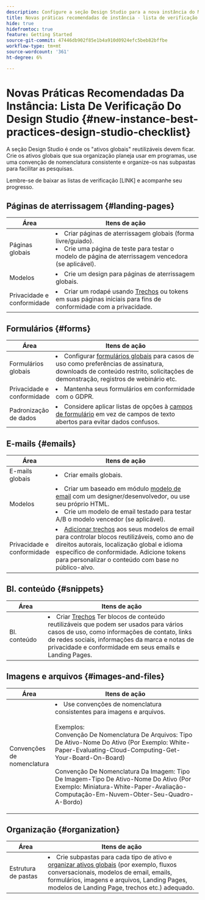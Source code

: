 ```yaml
---
description: Configure a seção Design Studio para a nova instância do Marketo Engage.
title: Novas práticas recomendadas de instância - lista de verificação do Design Studio
hide: true
hidefromtoc: true
feature: Getting Started
source-git-commit: 47446db902f85e1b4a910d0924efc5beb82bffbe
workflow-type: tm+mt
source-wordcount: '361'
ht-degree: 6%

---
```


# Novas Práticas Recomendadas Da Instância: Lista De Verificação Do Design Studio {#new-instance-best-practices-design-studio-checklist}

A seção Design Studio é onde os &quot;ativos globais&quot; reutilizáveis devem ficar. Crie os ativos globais que sua organização planeja usar em programas, use uma convenção de nomenclatura consistente e organize-os nas subpastas para facilitar as pesquisas.

Lembre-se de baixar as listas de verificação [LINK] e acompanhe seu progresso.

## Páginas de aterrissagem {#landing-pages}

<table>
<thead>
  <tr>
    <th style="width:20%">Área</th>
    <th style="width:80%">Itens de ação</th>
  </tr>
</thead>
<tbody>
  <tr>
    <td>Páginas globais</td>
    <td><li>Criar páginas de aterrissagem globais (forma livre/guiado).</li>
    <li>Crie uma página de teste para testar o modelo de página de aterrissagem vencedora (se aplicável).</li></td>
  </tr>
  <tr>
    <td>Modelos</td>
    <td><li>Crie um design para páginas de aterrissagem globais.</li></td>
  </tr>
  <tr>
    <td>Privacidade e conformidade</td>
    <td><li>Criar um rodapé usando <a href="https://experienceleague.adobe.com/en/docs/marketo/using/product-docs/demand-generation/landing-pages/personalizing-landing-pages/add-a-snippet-to-a-landing-page">Trechos</a> ou tokens em suas páginas iniciais para fins de conformidade com a privacidade.</li></td>
  </tr>
</tbody>
</table>

## Formulários {#forms}

<table>
<thead>
  <tr>
    <th style="width:20%">Área</th>
    <th style="width:80%">Itens de ação</th>
  </tr>
</thead>
<tbody>
  <tr>
    <td>Formulários globais</td>
    <td><li>Configurar <a href="https://experienceleague.adobe.com/en/docs/marketo/using/product-docs/demand-generation/forms/creating-a-form/create-a-form#product-docs" target="_blank">formulários globais</a> para casos de uso como preferências de assinatura, downloads de conteúdo restrito, solicitações de demonstração, registros de webinário etc.</li></td>
  </tr>
  <tr>
    <td>Privacidade e conformidade</td>
    <td><li>Mantenha seus formulários em conformidade com o GDPR.</li></td>
  </tr>
  <tr>
    <td>Padronização de dados</td>
    <td><li>Considere aplicar listas de opções à <a href="https://experienceleague.adobe.com/en/docs/marketo/using/product-docs/demand-generation/forms/creating-a-form/add-a-field-to-a-form#product-docs" target="_blank">campos de formulário</a> em vez de campos de texto abertos para evitar dados confusos.</li></td>
  </tr>
</tbody>
</table>

## E-mails {#emails}

<table>
<thead>
  <tr>
    <th style="width:20%">Área</th>
    <th style="width:80%">Itens de ação</th>
  </tr>
</thead>
<tbody>
  <tr>
    <td>E-mails globais</td>
    <td><li>Criar emails globais.</li></td>
  </tr>
  <tr>
    <td>Modelos</td>
    <td><li>Criar um baseado em módulo <a href="https://experienceleague.adobe.com/en/docs/marketo/using/product-docs/email-marketing/general/email-editor-2/create-an-email-template" target="_blank">modelo de email</a> com um designer/desenvolvedor, ou use seu próprio HTML.</li>
    <li>Crie um modelo de email testado para testar A/B o modelo vencedor (se aplicável).</li></td>
  </tr>
  <tr>
    <td>Privacidade e conformidade</td>
    <td><li><a href="https://experienceleague.adobe.com/en/docs/marketo/using/product-docs/email-marketing/general/functions-in-the-editor/add-a-snippet-to-an-email" target="_blank">Adicionar trechos</a> aos seus modelos de email para controlar blocos reutilizáveis, como ano de direitos autorais, localização global e idioma específico de conformidade. Adicione tokens para personalizar o conteúdo com base no público-alvo.</li></td>
  </tr>
</tbody>
</table>

## Bl. conteúdo {#snippets}

<table>
<thead>
  <tr>
    <th style="width:20%">Área</th>
    <th style="width:80%">Itens de ação</th>
  </tr>
</thead>
<tbody>
  <tr>
    <td>Bl. conteúdo</td>
    <td><li>Criar <a href="https://experienceleague.adobe.com/en/docs/marketo/using/product-docs/personalization/segmentation-and-snippets/snippets/create-a-snippet#product-docs" target="_blank">Trechos</a> Ter blocos de conteúdo reutilizáveis que podem ser usados para vários casos de uso, como informações de contato, links de redes sociais, informações da marca e notas de privacidade e conformidade em seus emails e Landing Pages.</li></td>
  </tr>
</tbody>
</table>

## Imagens e arquivos {#images-and-files}

<table>
<thead>
  <tr>
    <th style="width:20%">Área</th>
    <th style="width:80%">Itens de ação</th>
  </tr>
</thead>
<tbody>
  <tr>
    <td>Convenções de nomenclatura</td>
    <td><li>Use convenções de nomenclatura consistentes para imagens e arquivos.</li>  
    <br>Exemplos:  
    <br>Convenção De Nomenclatura De Arquivos: Tipo De Ativo-Nome Do Ativo (Por Exemplo: White-Paper-Evaluating-Cloud-Computing-Get-Your-Board-On-Board) 
    <p>Convenção De Nomenclatura Da Imagem: Tipo De Imagem-Tipo De Ativo-Nome Do Ativo (Por Exemplo: Miniatura-White-Paper-Avaliação-Computação-Em-Nuvem-Obter-Seu-Quadro-A-Bordo)</td>
  </tr>
</tbody>
</table>

## Organização {#organization}

<table>
<thead>
  <tr>
    <th style="width:20%">Área</th>
    <th style="width:80%">Itens de ação</th>
  </tr>
</thead>
<tbody>
  <tr>
    <td>Estrutura de pastas </td>
    <td><li>Crie subpastas para cada tipo de ativo e <a href="https://experienceleague.adobe.com/en/docs/marketo/using/product-docs/demand-generation/images-and-files/organize-your-images-and-files-using-folders">organizar ativos globais</a> (por exemplo, fluxos conversacionais, modelos de email, emails, formulários, imagens e arquivos, Landing Pages, modelos de Landing Page, trechos etc.) adequado.</li></td>
  </tr>
</tbody>
</table>
